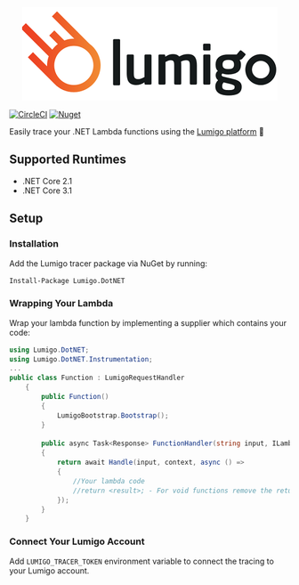 <p align="center">
    <img src="lumigo-logo.png"/>
</p>

[![CircleCI](https://circleci.com/gh/lumigo-io/lumigo-dotnet-tracer/tree/master.svg?style=svg&circle-token=ecd1acbb299c9ba28a7e0f6011fbfd1919079e36)](https://circleci.com/gh/lumigo-io/lumigo-dotnet-tracer/tree/master)
[![Nuget](https://img.shields.io/nuget/v/Lumigo.DotNET.svg)](https://www.nuget.org/packages/Lumigo.DotNET)

Easily trace your .NET Lambda functions using the [Lumigo platform](https://platform.lumigo.io/) 🚀

## Supported Runtimes
* .NET Core 2.1
* .NET Core 3.1

## Setup

### Installation
Add the Lumigo tracer package via NuGet by running:
```bash
Install-Package Lumigo.DotNET
```

### Wrapping Your Lambda

Wrap your lambda function by implementing a supplier which contains your code:

```csharp
using Lumigo.DotNET;
using Lumigo.DotNET.Instrumentation;
...
public class Function : LumigoRequestHandler
    {
        public Function()
        {
            LumigoBootstrap.Bootstrap();
        }

        public async Task<Response> FunctionHandler(string input, ILambdaContext context)
        {
            return await Handle(input, context, async () =>
            {
                //Your lambda code
                //return <result>; - For void functions remove the return statements
            });
        }
    }
```

### Connect Your Lumigo Account

Add `LUMIGO_TRACER_TOKEN` environment variable to connect the tracing to your Lumigo account.
